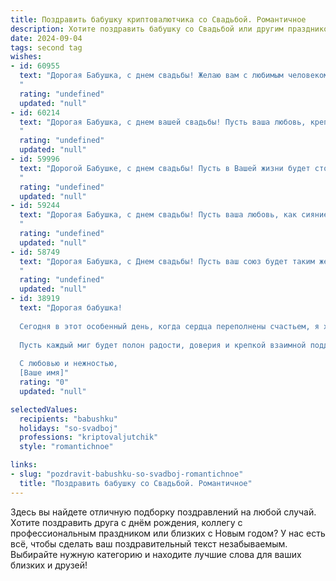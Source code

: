 ```yaml
---
title: Поздравить бабушку криптовалютчика со Свадьбой. Романтичное
description: Хотите поздравить бабушку со Свадьбой или другим праздником? Наш ИИ создаст незабываемое поздравление, а вы обязательно выделитесь среди других.  
date: 2024-09-04
tags: second tag
wishes:
- id: 60955
  text: "Дорогая Бабушка, с днем свадьбы! Желаю вам с любимым человеком море любви, счастья и безграничного  благополучия! Пусть каждый день вашей жизни будет наполнен  нежностью,  радостью и  прекрасными моментами.
  "
  rating: "undefined"
  updated: "null"
- id: 60214
  text: "Дорогая Бабушка, с днем вашей свадьбы! Пусть ваша любовь, крепкая как криптовалютный рынок, будет вечной и процветающей. Желаю вам незабываемого торжества и счастливой жизни, полной ярких моментов и радостных событий!
  "
  rating: "undefined"
  updated: "null"
- id: 59996
  text: "Дорогой Бабушке, с днем свадьбы! Пусть в Вашей жизни будет столько же любви, тепла и радости, сколько в мире криптовалют. Пусть Ваша любовь будет крепкой и стабильной, как курс Биткойна. Пусть Ваш союз будет процветать и приносить плоды, подобно росту криптовалютного рынка!
  "
  rating: "undefined"
  updated: "null"
- id: 59244
  text: "Дорогая Бабушка, с днем свадьбы! Пусть ваша любовь, как сияние криптовалюты, только крепнет и растет с каждым днем. Желаю вам бесконечного счастья, финансовой стабильности и ярких моментов, которые запомнятся на всю жизнь! ✨
  "
  rating: "undefined"
  updated: "null"
- id: 58749
  text: "Дорогая Бабушка, с Днем свадьбы! Пусть ваш союз будет таким же крепким, как криптовалютный портфель вашего внука. Желаю вам бесконечного счастья, процветания и пусть ваша любовь будет такой же стабильной, как Bitcoin!
  "
  rating: "undefined"
  updated: "null"
- id: 38919
  text: "Дорогая бабушка!
  
  Сегодня в этот особенный день, когда сердца переполнены счастьем, я хочу поздравить тебя с вашим Вечным Союзом! Вы словно две монетки, нашедшие друг друга в бескрайних просторах жизни. Ваша любовь, как драгоценная криптовалюта, имеет неоценимую ценность и только растет с каждым годом.
  
  Пусть каждый миг будет полон радости, доверия и крепкой взаимной поддержки. Желаю вам крепкого здоровья и долгих лет вместе, пусть ваша семья будет всегда в окружении тепла и уюта.
  
  С любовью и нежностью,
  [Ваше имя]"
  rating: "0"
  updated: "null"

selectedValues:
  recipients: "babushku"
  holidays: "so-svadboj"
  professions: "kriptovaljutchik"
  style: "romantichnoe"

links:
- slug: "pozdravit-babushku-so-svadboj-romantichnoe"
  title: "Поздравить бабушку со Свадьбой. Романтичное"
---
```


Здесь вы найдете отличную подборку поздравлений на любой случай. 
Хотите поздравить друга с днём рождения, коллегу с профессиональным праздником или близких с Новым годом? У нас есть всё, чтобы сделать ваш поздравительный текст незабываемым. Выбирайте нужную категорию и находите лучшие слова для ваших близких и друзей!

